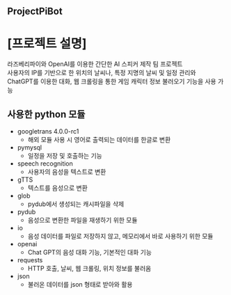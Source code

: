 ## ProjectPiBot

# [프로젝트 설명]

라즈베리파이와 OpenAI를 이용한 간단한 AI 스피커 제작 팀 프로젝트  
사용자의 IP를 기반으로 한 위치의 날씨나, 특정 지명의 날씨 및 일정 관리와  
ChatGPT를 이용한 대화, 웹 크롤링을 통한 게임 캐릭터 정보 불러오기 기능을 사용 가능



## 사용한 python 모듈

* googletrans 4.0.0-rc1
  * 해외 모듈 사용 시 영어로 출력되는 데이터를 한글로 변환
* pymysql
  * 일정을 저장 및 호출하는 기능
* speech recognition
  * 사용자의 음성을 텍스트로 변환
* gTTS
  * 텍스트를 음성으로 변환
* glob
  * pydub에서 생성되는 캐시파일을 삭제
* pydub
  * 음성으로 변환한 파일을 재생하기 위한 모듈
* io
  * 음성 데이터를 파일로 저장하지 않고, 메모리에서 바로 사용하기 위한 모듈
* openai
  * Chat GPT의 음성 대화 기능, 기본적인 대화 기능
* requests
  * HTTP 호출, 날씨, 웹 크롤링, 위치 정보를 불러옴
* json
  * 불러온 데이터를 json 형태로 받아와 활용


